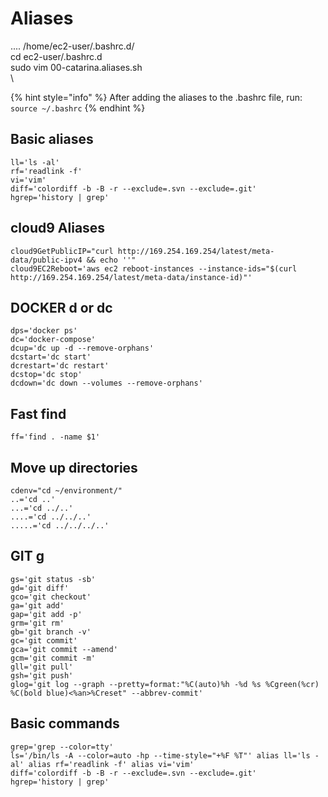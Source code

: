 # Aliases

.... /home/ec2-user/.bashrc.d/\
cd ec2-user/.bashrc.d \
sudo vim 00-catarina.aliases.sh\
\


{% hint style="info" %}
After adding the aliases to the .bashrc file, run:\
`source ~/.bashrc`
{% endhint %}

## Basic aliases

`ll='ls -al'`\
`rf='readlink -f'`\
`vi='vim'`\
`diff='colordiff -b -B -r --exclude=.svn --exclude=.git'`\
`hgrep='history | grep'`

## cloud9 Aliases

`cloud9GetPublicIP="curl http://169.254.169.254/latest/meta-data/public-ipv4 && echo ''"`\
`cloud9EC2Reboot='aws ec2 reboot-instances --instance-ids="$(curl http://169.254.169.254/latest/meta-data/instance-id)"'`

## DOCKER d or dc

`dps='docker ps'`\
`dc='docker-compose'`\
`dcup='dc up -d --remove-orphans'`\
`dcstart='dc start'`\
`dcrestart='dc restart'`\
`dcstop='dc stop'`\
`dcdown='dc down --volumes --remove-orphans'`

## Fast find

`ff='find . -name $1'`

## Move up directories

`cdenv="cd ~/environment/"`\
`..='cd ..'`\
`...='cd ../..'`\
`....='cd ../../..'`\
`.....='cd ../../../..'`

## GIT g

`gs='git status -sb'`\
`gd='git diff'`\
`gco='git checkout'`\
`ga='git add'`\
`gap='git add -p'`\
`grm='git rm'`\
`gb='git branch -v'`\
`gc='git commit'`\
`gca='git commit --amend'`\
`gcm='git commit -m'`\
`gll='git pull'`\
`gsh='git push'`\
`glog='git log --graph --pretty=format:"%C(auto)%h -%d %s %Cgreen(%cr) %C(bold blue)<%an>%Creset" --abbrev-commit'`

## Basic commands

```
grep='grep --color=tty'
ls='/bin/ls -A --color=auto -hp --time-style="+%F %T"' alias ll='ls -al' alias rf='readlink -f' alias vi='vim' 
diff='colordiff -b -B -r --exclude=.svn --exclude=.git' 
hgrep='history | grep'
```
